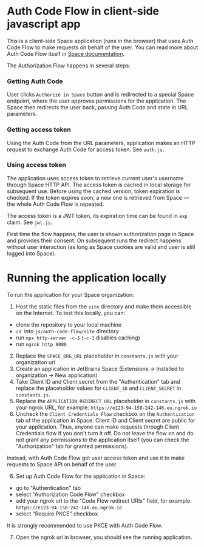 # Auth Code Flow in client-side javascript app

This is a client-side Space application (runs in the browser) that uses Auth Code Flow to make requests on behalf of the user. 
You can read more about Auth Code Flow itself in [Space documentation](https://www.jetbrains.com/help/space/authorization-code.html).

The Authorization Flow happens in several steps:

### Getting Auth Code

User clicks `Authorize in Space` button and is redirected to a special Space endpoint, where the user approves
permissions for the application. The Space then redirects the user back, passing Auth Code and state in URL parameters.

### Getting access token

Using the Auth Code from the URL parameters, application makes an HTTP request to exchange Auth Code for access token.
See `auth.js`.

### Using access token

The application uses access token to retrieve current user's username through Space HTTP API. The access token
is cached in local storage for subsequent use. Before using the cached version, token expiration is checked. If the 
token expires soon, a new one is retrieved from Space — the whole Auth Code Flow is repeated.

The access token is a JWT token, its expiration time can be found in `exp` claim. See `jwt.js`.

First time the flow happens, the user is shown authorization page in Space and provides their consent. On subsequent
runs the redirect happens without user interaction (as long as Space cookies are valid and user is still logged 
into Space).

# Running the application locally

To run the application for your Space organization:

1. Host the static files from the `site` directory and make them accessible on the Internet. To test this locally,
   you can:

- clone the repository to your local machine
- `cd `into `js/auth-code-flow/site` directory
- run `npx http-server -c-1` (`-c-1` disables caching)
- run `ngrok http 8080`

2. Replace the `SPACE_ORG_URL` placeholder in `constants.js` with your organization url
3. Create an application in JetBrains Space (Extensions -> Installed to organization -> New application)
4. Take Client ID and Client secret from the "Authentication" tab and replace the placeholder values for `CLIENT_ID`
   and `CLIENT_SECRET` in `constants.js`.
5. Replace the `APPLICATION_REDIRECT_URL` placeholder in `constants.js` with your ngrok URL, for example: `https://e123-94-158-242-146.eu.ngrok.io`
6. Uncheck the `Client Credentials Flow` checkbox on the `Authentication` tab of the application in Space. Client ID and 
Client secret are public for your application. Thus, anyone can make requests through Client Credentials flow if you 
don't turn it off. Do not leave the flow on and do not grant any permissions to the application
itself (you can check the "Authorization" tab for granted permissions).

Instead, with Auth Code Flow get user access token and use it to make requests to Space API on behalf of the user.

6. Set up Auth Code Flow for the application in Space:

- go to "Authentication" tab
- select "Authorization Code Flow" checkbox
- add your ngrok url to the "Code Flow redirect URIs" field, for example: `https://e123-94-158-242-146.eu.ngrok.io`
- select "Require PKCE" checkbox

It is strongly recommended to use PKCE with Auth Code Flow.

7. Open the ngrok url in browser, you should see the running application.
